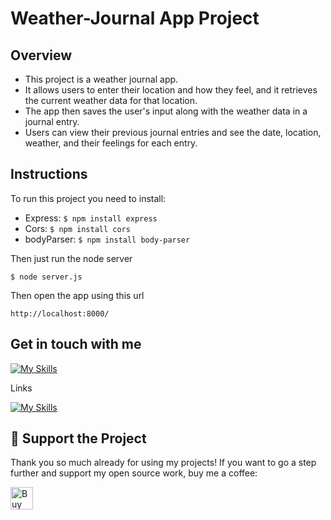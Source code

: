 # Weather-Journal App Project

## Overview

 * This project is a weather journal app.
 * It allows users to enter their location and how they feel, and it retrieves the current weather data for that location.
 * The app then saves the user's input along with the weather data in a journal entry.
 * Users can view their previous journal entries and see the date, location, weather, and their feelings for each entry.



## Instructions
To run this project you need to install:
- Express: `$ npm install express`
- Cors: `$ npm install cors`
- bodyParser: `$ npm install body-parser`

Then just run the node server

`$ node server.js`

Then open the app using this url

`http://localhost:8000/`

## Get in touch with me

[![My Skills](https://skillicons.dev/icons?i=js,html,css,angular,react,jquery,figma,mysql,php,wordpress)](https://zeyadmh.com)

Links

[![My Skills](https://skillicons.dev/icons?i=linkedin)](https://www.linkedin.com/in/zeiad-habbab/)



## 💖 Support the Project

Thank you so much already for using my projects! If you want to go a step further and support my open source work, buy me a coffee:

<a href='https://ko-fi.com/O4O5114F0U' target='_blank'><img height='36' style='border:0px;height:36px;' src='https://storage.ko-fi.com/cdn/kofi2.png?v=3' border='0' alt='Buy Me a Coffee at ko-fi.com' /></a>

